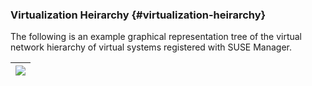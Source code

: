 ### Virtualization Heirarchy {#virtualization-heirarchy}

The following is an example graphical representation tree of the virtual network hierarchy of virtual systems registered with SUSE Manager.

| ![](systems_visualization_virtualization_hierarchy.png) |
| --- |